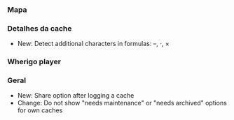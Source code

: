 
### Mapa

### Detalhes da cache
- New: Detect additional characters in formulas: –, ⋅, ×

### Wherigo player

### Geral
- New: Share option after logging a cache
- Change: Do not show "needs maintenance" or "needs archived" options for own caches
